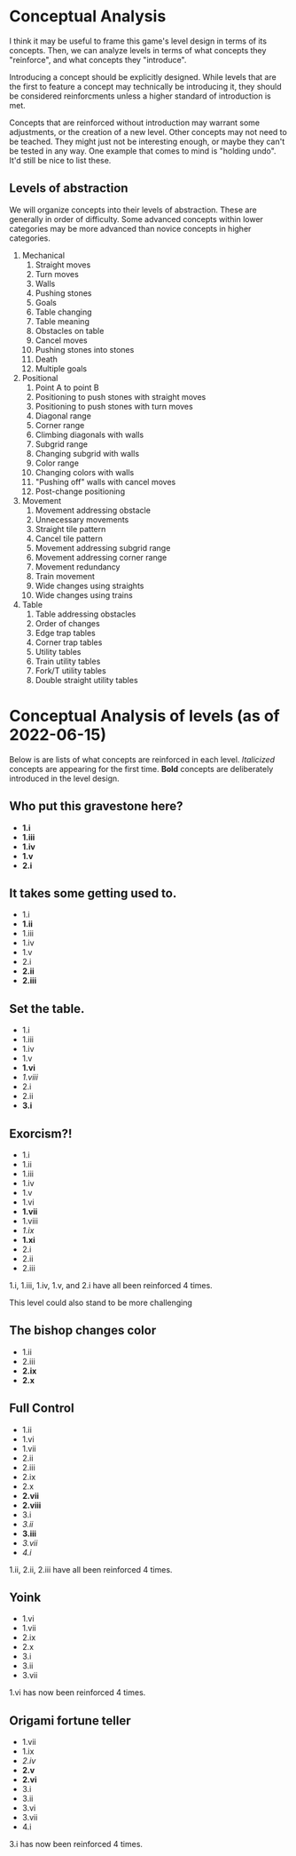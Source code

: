 # Conceptual Analysis
I think it may be useful to frame this game's level design in terms of its concepts.
Then, we can analyze levels in terms of what concepts they "reinforce", and what concepts they "introduce".

Introducing a concept should be explicitly designed.
While levels that are the first to feature a concept may technically be introducing it, they should be considered reinforcments unless a higher standard of introduction is met.

Concepts that are reinforced without introduction may warrant some adjustments, or the creation of a new level.
Other concepts may not need to be teached.
They might just not be interesting enough, or maybe they can't be tested in any way.
One example that comes to mind is "holding undo".
It'd still be nice to list these.


## Levels of abstraction
We will organize concepts into their levels of abstraction.
These are generally in order of difficulty.
Some advanced concepts within lower categories may be more advanced than novice concepts in higher categories.

1. Mechanical
   1. Straight moves
   1. Turn moves
   1. Walls
   1. Pushing stones
   1. Goals
   1. Table changing
   1. Table meaning
   1. Obstacles on table
   1. Cancel moves
   1. Pushing stones into stones
   1. Death 
   1. Multiple goals
2. Positional
   1. Point A to point B
   1. Positioning to push stones with straight moves
   1. Positioning to push stones with turn moves
   1. Diagonal range
   1. Corner range
   1. Climbing diagonals with walls
   1. Subgrid range
   1. Changing subgrid with walls
   1. Color range
   1. Changing colors with walls
   1. "Pushing off" walls with cancel moves
   1. Post-change positioning
3. Movement
   1. Movement addressing obstacle
   1. Unnecessary movements
   1. Straight tile pattern
   1. Cancel tile pattern
   1. Movement addressing subgrid range
   1. Movement addressing corner range
   1. Movement redundancy
   1. Train movement
   1. Wide changes using straights
   1. Wide changes using trains
4. Table
   1. Table addressing obstacles
   1. Order of changes
   1. Edge trap tables
   1. Corner trap tables
   1. Utility tables
   1. Train utility tables
   1. Fork/T utility tables
   1. Double straight utility tables

# Conceptual Analysis of levels (as of 2022-06-15)
Below is are lists of what concepts are reinforced in each level.
*Italicized* concepts are appearing for the first time.
**Bold** concepts are deliberately introduced in the level design.

## Who put this gravestone here?
- **1.i**
- **1.iii**
- **1.iv**
- **1.v**
- **2.i**

## It takes some getting used to.
- 1.i
- **1.ii**
- 1.iii
- 1.iv
- 1.v
- 2.i
- **2.ii**
- **2.iii**

## Set the table.
- 1.i
- 1.iii
- 1.iv
- 1.v
- **1.vi**
- *1.viii*
- 2.i
- 2.ii
- **3.i**

## Exorcism?!
- 1.i
- 1.ii
- 1.iii
- 1.iv
- 1.v
- 1.vi
- **1.vii**
- 1.viii
- *1.ix*
- **1.xi**
- 2.i
- 2.ii
- 2.iii

1.i, 1.iii, 1.iv, 1.v, and 2.i have all been reinforced 4 times.

This level could also stand to be more challenging

## The bishop changes color
- 1.ii
- 2.iii
- **2.ix**
- **2.x**

## Full Control
- 1.ii
- 1.vi
- 1.vii
- 2.ii
- 2.iii
- 2.ix
- 2.x
- **2.vii**
- **2.viii**
- 3.i
- *3.ii*
- **3.iii**
- *3.vii*
- *4.i*

1.ii, 2.ii, 2.iii have all been reinforced 4 times.

## Yoink
- 1.vi
- 1.vii
- 2.ix
- 2.x
- 3.i
- 3.ii
- 3.vii

1.vi has now been reinforced 4 times.

## Origami fortune teller
- 1.vii
- 1.ix
- *2.iv*
- **2.v**
- **2.vi**
- 3.i
- 3.ii
- 3.vi
- 3.vii
- 4.i

3.i has now been reinforced 4 times.
